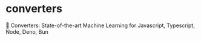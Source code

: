 # converters
 🐪 Converters: State-of-the-art Machine Learning for Javascript, Typescript, Node, Deno, Bun
